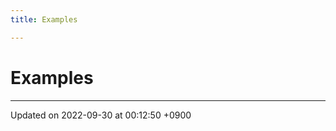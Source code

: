 ```yaml
---
title: Examples

---
```


# Examples







-------------------------------

Updated on 2022-09-30 at 00:12:50 +0900
